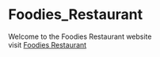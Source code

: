 # Foodies_Restaurant
Welcome to the Foodies Restaurant website
<br>
visit <a href="https://foodiesrestaurant-dev.netlify.app/" target="_blank">Foodies Restaurant</a> 
